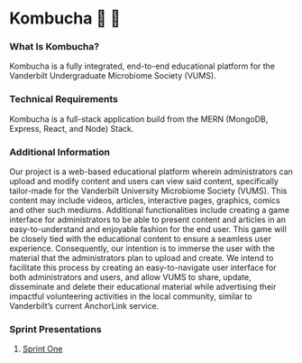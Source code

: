 # Kombucha 📖  🍎

### What Is Kombucha? 

Kombucha is a fully integrated, end-to-end educational platform for the Vanderbilt Undergraduate Microbiome Society (VUMS). 

### Technical Requirements

Kombucha is a full-stack application build from the MERN (MongoDB, Express, React, and Node) Stack. 

### Additional Information

Our project is a web-based educational platform wherein administrators can upload and modify content and users can view said content, specifically tailor-made for the Vanderbilt University Microbiome Society (VUMS). This content may include videos, articles, interactive pages, graphics, comics and other such mediums. Additional functionalities include creating a game interface for administrators to be able to present content and articles in an easy-to-understand and enjoyable fashion for the end user. This game will be closely tied with the educational content to ensure a seamless user experience. Consequently, our intention is to immerse the user with the material that the administrators plan to upload and create. We intend to facilitate this process by creating an easy-to-navigate user interface for both administrators and users, and allow VUMS to share, update, disseminate and delete their educational material while advertising their impactful volunteering activities in the local community, similar to Vanderbilt’s current AnchorLink service.

### Sprint Presentations

1. [Sprint One](https://www.notion.so/Sprint-1-Presentation-befc3a8327414836be72a3cff70c3e9e)
